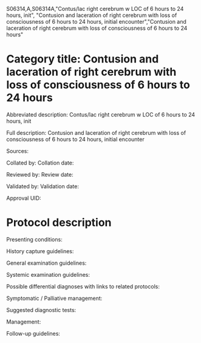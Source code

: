 S06314,A,S06314A,"Contus/lac right cerebrum w LOC of 6 hours to 24 hours, init", "Contusion and laceration of right cerebrum with loss of consciousness of 6 hours to 24 hours, initial encounter","Contusion and laceration of right cerebrum with loss of consciousness of 6 hours to 24 hours"
# Category title: Contusion and laceration of right cerebrum with loss of consciousness of 6 hours to 24 hours

Abbreviated description: Contus/lac right cerebrum w LOC of 6 hours to 24 hours, init

Full description: Contusion and laceration of right cerebrum with loss of consciousness of 6 hours to 24 hours, initial encounter

Sources:

Collated by:
Collation date:

Reviewed by:
Review date:

Validated by:
Validation date:

Approval UID:

# Protocol description

Presenting conditions:

History capture guidelines:

General examination guidelines:

Systemic examination guidelines:

Possible differential diagnoses with links to related protocols:

Symptomatic / Palliative management:

Suggested diagnostic tests:

Management:

Follow-up guidelines:
